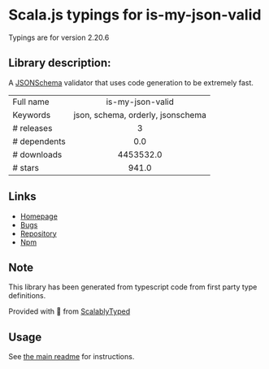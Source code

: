 
# Scala.js typings for is-my-json-valid

Typings are for version 2.20.6

## Library description:
A [JSONSchema](https://json-schema.org/) validator that uses code generation to be extremely fast.

|                    |                 |
| ------------------ | :-------------: |
| Full name          | is-my-json-valid |
| Keywords           | json, schema, orderly, jsonschema |
| # releases         | 3 |
| # dependents       | 0.0 |
| # downloads        | 4453532.0 |
| # stars            | 941.0 |

## Links
- [Homepage](https://github.com/mafintosh/is-my-json-valid#readme)
- [Bugs](https://github.com/mafintosh/is-my-json-valid/issues)
- [Repository](https://github.com/mafintosh/is-my-json-valid)
- [Npm](https://www.npmjs.com/package/is-my-json-valid)
    


## Note
This library has been generated from typescript code from first party type definitions.

Provided with :purple_heart: from [ScalablyTyped](https://github.com/oyvindberg/ScalablyTyped)

## Usage
See [the main readme](../../readme.md) for instructions.


